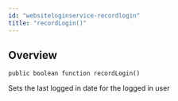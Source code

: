 ```yaml
---
id: "websiteloginservice-recordlogin"
title: "recordLogin()"
---
```



## Overview




```luceescript
public boolean function recordLogin()
```

Sets the last logged in date for the logged in user

